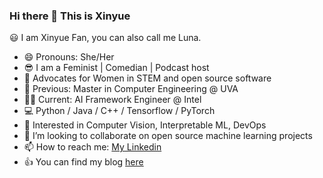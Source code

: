 ### Hi there 👋 This is Xinyue

<!--
**Luna-Xinyue/Luna-Xinyue** is a ✨ _special_ ✨ repository because its `README.md` (this file) appears on your GitHub profile.

Here are some ideas to get you started:

- 🔭 I’m currently working on ...
- 🌱 I’m currently learning ...
- 👯 I’m looking to collaborate on ...
- 🤔 I’m looking for help with ...
- 💬 Ask me about ...
- 📫 How to reach me: ...
- 😄 Pronouns: ...
- ⚡ Fun fact: ...
Interesting
[![trophy](https://github-profile-trophy.vercel.app/?username=Luna-Xinyue&column=7)](https://github.com/Luna-Xinyue)

[![Luna-Xinyue's github stats](https://github-readme-stats.vercel.app/api?username=Luna-Xinyue&show_icons=true)](https://github.com/Luna-Xinyue/)

-->
😃 I am Xinyue Fan, you can also call me Luna.

- 😄 Pronouns: She/Her
- 😎 I am a Feminist | Comedian | Podcast host
- 💪 Advocates for Women in STEM and open source software
- 🌱 Previous: Master in Computer Engineering @ UVA
- 👩‍💼 Current: AI Framework Engineer @ Intel
- 💻 Python / Java / C++ / Tensorflow / PyTorch
- 🤔 Interested in Computer Vision, Interpretable ML, DevOps
- 👯 I’m looking to collaborate on open source machine learning projects
- 📫 How to reach me: [My Linkedin](https://www.linkedin.com/in/xinyuefan)
- 👍 You can find my blog [here](https://luna-xinyue.github.io/)
